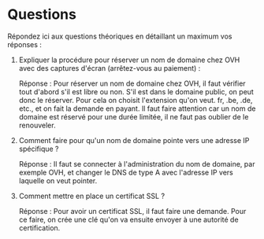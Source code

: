 # Questions

Répondez ici aux questions théoriques en détaillant un maximum vos réponses :

1. Expliquer la procédure pour réserver un nom de domaine chez OVH avec des captures d'écran (arrêtez-vous au paiement) :

   Réponse : Pour réserver un nom de domaine chez OVH, il faut vérifier tout d'abord s'il est libre ou non. S'il est dans le domaine public, on peut donc le réserver. Pour cela on choisit l'extension qu'on veut. fr, .be, .de, etc., et on fait la demande en payant. Il faut faire attention car un nom de domaine est réservé pour une durée limitée, il ne faut pas oublier de le renouveler.

2. Comment faire pour qu'un nom de domaine pointe vers une adresse IP spécifique ?

   Réponse : Il faut se connecter à l'administration du nom de domaine, par exemple OVH, et changer le DNS de type A avec l'adresse IP vers laquelle on veut pointer.

3. Comment mettre en place un certificat SSL ?

   Réponse : Pour avoir un certificat SSL, il faut faire une demande. Pour ce faire, on crée une clé qu'on va ensuite envoyer à une autorité de certification.
